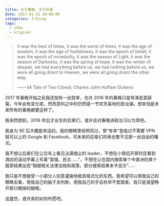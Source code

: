 ```yaml
---
title: 关于春晚，关于后辈
date: 2017-01-31 20:00:00
categories: 3-Essay
tags:
  - idea
  - original
---
```


> It was the best of times, it was the worst of times, it was the age of wisdom, it was the age of foolishness, it was the epoch of belief, it was the epoch of incredulity, it was the season of Light, it was the season of Darkness, it was the spring of hope, it was the winter of despair, we had everything before us, we had nothing before us, we were all going direct to Heaven, we were all going direct the other way. 
>
> —— 《A Tale of Two Cities》, Charles John Huffam Dickens

2017 年春晚开始之前我还抱有一丝侥幸，也许 2016 年的春晚只是导演恶意舔菊，今年会有变化呢，然而意料之中的仍然是一节欢天喜地的政治课。想来怕是未来所有的春晚都要这样了。

我突然想到，2016 年后才出生的后辈们，或许会对春晚讲政治习以为常吧。

我身为 90 后大概是幸运的。我的眼睛曾经明亮过，曾“有幸”登临过不需要 VPN 就可以上的 Google 和 Facebook。可未来的后辈们将再也瞥不见那一丝自由的曙光。

我不想让后辈们在公交车上看见沾满烟尘的 leader，不想在小情侣开房时还看到酒店的滚动字幕上写着“富强、民主……”，不想在让在国内搜索某个中美洲的某个国家结果出现“根据相关法律法规和政策，部分搜索结果未予显示”……

我只是不想接受一小部分人刻意灌输地极其格式化的东西。我希望可以用我自己的眼睛去看，用我自己的脑子去判断，用我自己的手去检举不爱国者。我只是渴望睁开那只瞎掉的眼睛。

这盛世，或许真的如你所愿吧。
